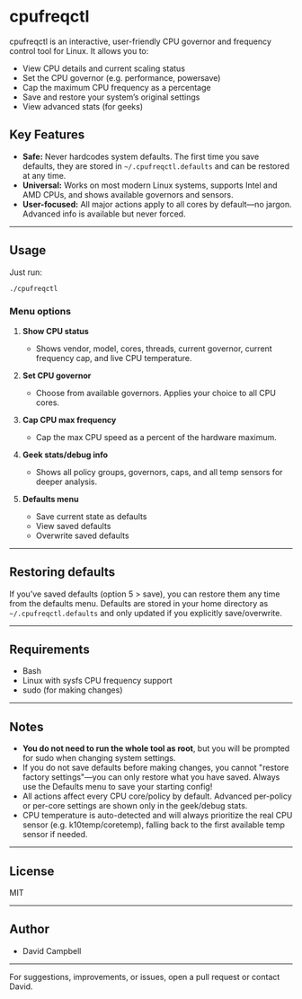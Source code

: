 # cpufreqctl

cpufreqctl is an interactive, user-friendly CPU governor and frequency control tool for Linux. It allows you to:

* View CPU details and current scaling status
* Set the CPU governor (e.g. performance, powersave)
* Cap the maximum CPU frequency as a percentage
* Save and restore your system’s original settings
* View advanced stats (for geeks)

## Key Features

* **Safe:** Never hardcodes system defaults. The first time you save defaults, they are stored in `~/.cpufreqctl.defaults` and can be restored at any time.
* **Universal:** Works on most modern Linux systems, supports Intel and AMD CPUs, and shows available governors and sensors.
* **User-focused:** All major actions apply to all cores by default—no jargon. Advanced info is available but never forced.

---

## Usage

Just run:

```bash
./cpufreqctl
```

### Menu options

1. **Show CPU status**

   * Shows vendor, model, cores, threads, current governor, current frequency cap, and live CPU temperature.
2. **Set CPU governor**

   * Choose from available governors. Applies your choice to all CPU cores.
3. **Cap CPU max frequency**

   * Cap the max CPU speed as a percent of the hardware maximum.
4. **Geek stats/debug info**

   * Shows all policy groups, governors, caps, and all temp sensors for deeper analysis.
5. **Defaults menu**

   * Save current state as defaults
   * View saved defaults
   * Overwrite saved defaults

---

## Restoring defaults

If you’ve saved defaults (option 5 > save), you can restore them any time from the defaults menu. Defaults are stored in your home directory as `~/.cpufreqctl.defaults` and only updated if you explicitly save/overwrite.

---

## Requirements

* Bash
* Linux with sysfs CPU frequency support
* sudo (for making changes)

---

## Notes

* **You do not need to run the whole tool as root**, but you will be prompted for sudo when changing system settings.
* If you do not save defaults before making changes, you cannot "restore factory settings"—you can only restore what you have saved. Always use the Defaults menu to save your starting config!
* All actions affect every CPU core/policy by default. Advanced per-policy or per-core settings are shown only in the geek/debug stats.
* CPU temperature is auto-detected and will always prioritize the real CPU sensor (e.g. k10temp/coretemp), falling back to the first available temp sensor if needed.

---

## License

MIT

---

## Author

* David Campbell

---

For suggestions, improvements, or issues, open a pull request or contact David.

